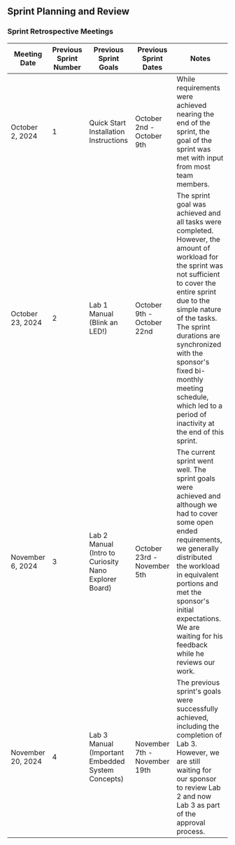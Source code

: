 ## Sprint Planning and Review

### Sprint Retrospective Meetings

| Meeting Date      | Previous Sprint<br/>Number | Previous Sprint<br/>Goals                             | Previous Sprint Dates        | Notes                                                                                                                                                                                                                                                                                                                                                     |
|-------------------|----------------------------|-------------------------------------------------------|------------------------------|-----------------------------------------------------------------------------------------------------------------------------------------------------------------------------------------------------------------------------------------------------------------------------------------------------------------------------------------------------------|
| October 2, 2024   | 1                          | Quick Start Installation Instructions                 | October 2nd - October 9th    | While requirements were achieved nearing the end of the sprint, the goal of the sprint was met with input from most team members.                                                                                                                                                                                                                         | 
| October 23, 2024  | 2                          | Lab 1 Manual (Blink an LED!)                          | October 9th - October 22nd   | The sprint goal was achieved and all tasks were completed. However, the amount of workload for the sprint was not sufficient to cover the entire sprint due to the simple nature of the tasks. The sprint durations are synchronized with the sponsor's fixed bi-monthly meeting schedule, which led to a period of inactivity at the end of this sprint. |
| November 6, 2024  | 3                          | Lab 2 Manual (Intro to Curiosity Nano Explorer Board) | October 23rd - November 5th  | The current sprint went well. The sprint goals were achieved and although we had to cover some open ended requirements, we generally distributed the workload in equivalent portions and met the sponsor's initial expectations. We are waiting for his feedback while he reviews our work.                                                               |
| November 20, 2024 | 4                          | Lab 3 Manual (Important Embedded System Concepts)     | November 7th - November 19th | The previous sprint's goals were successfully achieved, including the completion of Lab 3. However, we are still waiting for our sponsor to review Lab 2 and now Lab 3 as part of the approval process.                                                                                                                                                   |                                                                                                                                                                                                                                                                                                                | 